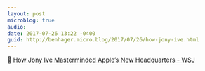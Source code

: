 ```yaml
---
layout: post
microblog: true
audio: 
date: 2017-07-26 13:22 -0400
guid: http://benhager.micro.blog/2017/07/26/how-jony-ive.html
---
```

 [How Jony Ive Masterminded Apple’s New Headquarters - WSJ](https://www.wsj.com/articles/how-jony-ive-masterminded-apples-new-headquarters-1501063201)

